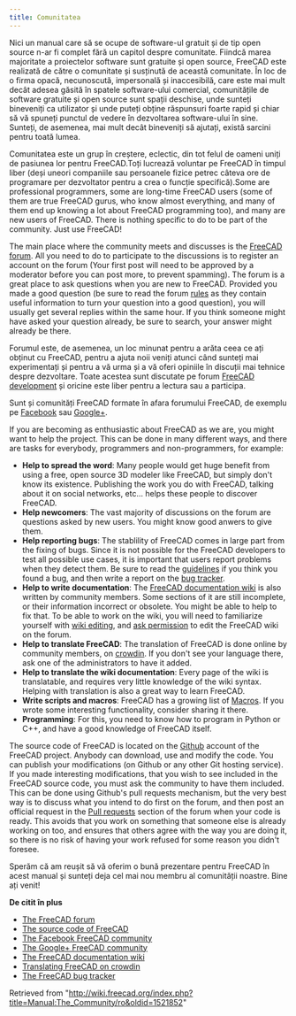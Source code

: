 ```yaml
---
title: Comunitatea
---
```


Nici un manual care să se ocupe de software-ul gratuit și de tip open source n-ar fi complet fără un capitol despre comunitate. Fiindcă marea majoritate a proiectelor software sunt gratuite și open source, FreeCAD este realizată de către o comunitate și susținută de această comunitate. În loc de o firma opacă, necunoscută, impersonală și inaccesibilă, care este mai mult decât adesea găsită în spatele software-ului comercial, comunitățile de software gratuite și open source sunt spații deschise, unde sunteți bineveniți ca utilizator și unde puteți obține răspunsuri foarte rapid și chiar să vă spuneți punctul de vedere în dezvoltarea software-ului în sine. Sunteți, de asemenea, mai mult decât bineveniți să ajutați, există sarcini pentru toată lumea.

Comunitatea este un grup în creștere, eclectic, din tot felul de oameni uniți de pasiunea lor pentru FreeCAD.Toți lucrează voluntar pe FreeCAD în timpul liber (deși uneori companiile sau persoanele fizice petrec câteva ore de programare per dezvoltator pentru a crea o funcție specifică).Some are professional programmers, some are long-time FreeCAD users (some of them are true FreeCAD gurus, who know almost everything, and many of them end up knowing a lot about FreeCAD programming too), and many are new users of FreeCAD. There is nothing specific to do to be part of the community. Just use FreeCAD!

The main place where the community meets and discusses is the [FreeCAD forum](http://forum.freecadweb.org). All you need to do to participate to the discussions is to register an account on the forum (Your first post will need to be approved by a moderator before you can post more, to prevent spamming). The forum is a great place to ask questions when you are new to FreeCAD. Provided you made a good question (be sure to read the forum [rules](http://forum.freecadweb.org/viewtopic.php?f=3&t=2264) as they contain useful information to turn your question into a good question), you will usually get several replies within the same hour. If you think someone might have asked your question already, be sure to search, your answer might already be there.

Forumul este, de asemenea, un loc minunat pentru a arăta ceea ce ați obținut cu FreeCAD, pentru a ajuta noii veniți atunci când sunteți mai experimentați și pentru a vă urma și a vă oferi opiniile în discuții mai tehnice despre dezvoltare. Toate acestea sunt discutate pe forum [FreeCAD development](http://forum.freecadweb.org/viewforum.php?f=6) și oricine este liber pentru a lectura sau a participa.

Sunt și comunități FreeCAD formate în afara forumului FreeCAD, de exemplu pe [Facebook](https://www.facebook.com/FreeCAD) sau [Google+](https://plus.google.com/u/0/communities/103183769032333474646).

If you are becoming as enthusiastic about FreeCAD as we are, you might want to help the project. This can be done in many different ways, and there are tasks for everybody, programmers and non-programmers, for example:

- **Help to spread the word**: Many people would get huge benefit from using a free, open source 3D modeler like FreeCAD, but simply don't know its existence. Publishing the work you do with FreeCAD, talking about it on social networks, etc... helps these people to discover FreeCAD.
- **Help newcomers**: The vast majority of discussions on the forum are questions asked by new users. You might know good anwers to give them.
- **Help reporting bugs**: The stablility of FreeCAD comes in large part from the fixing of bugs. Since it is not possible for the FreeCAD developers to test all possible use cases, it is important that users report problems when they detect them. Be sure to read the [guidelines](http://forum.freecadweb.org/viewtopic.php?f=3&t=5236) if you think you found a bug, and then write a report on the [bug tracker](http://www.freecadweb.org/tracker).
- **Help to write documentation**: The [FreeCAD documentation wiki](http://www.freecadweb.org/wiki) is also written by community members. Some sections of it are still incomplete, or their information incorrect or obsolete. You might be able to help to fix that. To be able to work on the wiki, you will need to familiarize yourself with [wiki editing](https://www.mediawiki.org/wiki/Help:Editing_pages), and [ask permission](http://forum.freecadweb.org/viewforum.php?f=21) to edit the FreeCAD wiki on the forum.
- **Help to translate FreeCAD**: The translation of FreeCAD is done online by community members, on [crowdin](https://crowdin.com/project/freecad). If you don't see your language there, ask one of the administrators to have it added.
- **Help to translate the wiki documentation**: Every page of the wiki is translatable, and requires very little knowledge of the wiki syntax. Helping with translation is also a great way to learn FreeCAD.
- **Write scripts and macros**: FreeCAD has a growing list of [Macros](/Macros_recipes "Macros recipes"). If you wrote some interesting functionality, consider sharing it there.
- **Programming**: For this, you need to know how to program in Python or C++, and have a good knowledge of FreeCAD itself.

The source code of FreeCAD is located on the [Github](https://github.com/FreeCAD/FreeCAD) account of the FreeCAD project. Anybody can download, use and modify the code. You can publish your modifications (on Github or any other Git hosting service). If you made interesting modifications, that you wish to see included in the FreeCAD source code, you must ask the community to have them included. This can be done using Github's pull requests mechanism, but the very best way is to discuss what you intend to do first on the forum, and then post an official request in the [Pull requests](http://forum.freecadweb.org/viewforum.php?f=17) section of the forum when your code is ready. This avoids that you work on something that someone else is already working on too, and ensures that others agree with the way you are doing it, so there is no risk of having your work refused for some reason you didn't foresee.

Sperăm că am reușit să vă oferim o bună prezentare pentru FreeCAD în acest manual și sunteți deja cel mai nou membru al comunității noastre. Bine ați venit!

**De citit în plus**

- [The FreeCAD forum](http://forum.freecadweb.org)
- [The source code of FreeCAD](https://github.com/FreeCAD/FreeCAD)
- [The Facebook FreeCAD community](https://www.facebook.com/FreeCAD)
- [The Google+ FreeCAD community](https://plus.google.com/u/0/communities/103183769032333474646)
- [The FreeCAD documentation wiki](http://www.freecadweb.org/wiki)
- [Translating FreeCAD on crowdin](https://crowdin.com/project/freecad)
- [The FreeCAD bug tracker](http://www.freecadweb.org/tracker)

Retrieved from "<http://wiki.freecad.org/index.php?title=Manual:The_Community/ro&oldid=1521852>"
